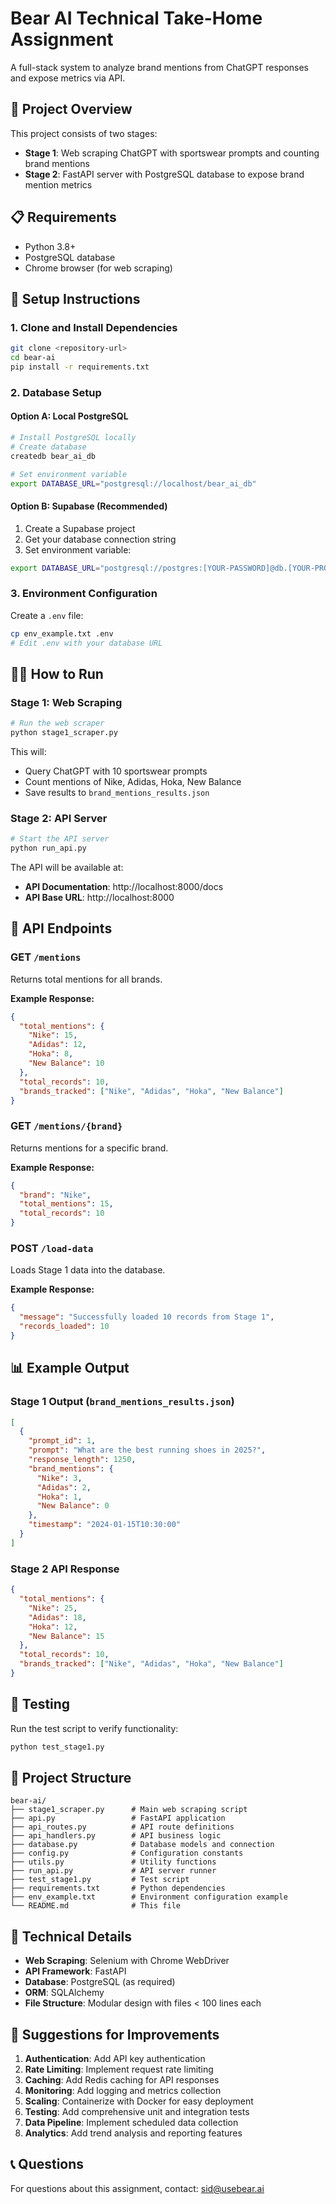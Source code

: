 # Bear AI Technical Take-Home Assignment

A full-stack system to analyze brand mentions from ChatGPT responses and expose metrics via API.

## 🎯 Project Overview

This project consists of two stages:
- **Stage 1**: Web scraping ChatGPT with sportswear prompts and counting brand mentions
- **Stage 2**: FastAPI server with PostgreSQL database to expose brand mention metrics

## 📋 Requirements

- Python 3.8+
- PostgreSQL database
- Chrome browser (for web scraping)

## 🚀 Setup Instructions

### 1. Clone and Install Dependencies

```bash
git clone <repository-url>
cd bear-ai
pip install -r requirements.txt
```

### 2. Database Setup

#### Option A: Local PostgreSQL
```bash
# Install PostgreSQL locally
# Create database
createdb bear_ai_db

# Set environment variable
export DATABASE_URL="postgresql://localhost/bear_ai_db"
```

#### Option B: Supabase (Recommended)
1. Create a Supabase project
2. Get your database connection string
3. Set environment variable:
```bash
export DATABASE_URL="postgresql://postgres:[YOUR-PASSWORD]@db.[YOUR-PROJECT-REF].supabase.co:5432/postgres"
```

### 3. Environment Configuration

Create a `.env` file:
```bash
cp env_example.txt .env
# Edit .env with your database URL
```

## 🏃‍♂️ How to Run

### Stage 1: Web Scraping

```bash
# Run the web scraper
python stage1_scraper.py
```

This will:
- Query ChatGPT with 10 sportswear prompts
- Count mentions of Nike, Adidas, Hoka, New Balance
- Save results to `brand_mentions_results.json`

### Stage 2: API Server

```bash
# Start the API server
python run_api.py
```

The API will be available at:
- **API Documentation**: http://localhost:8000/docs
- **API Base URL**: http://localhost:8000

## 🔗 API Endpoints

### GET `/mentions`
Returns total mentions for all brands.

**Example Response:**
```json
{
  "total_mentions": {
    "Nike": 15,
    "Adidas": 12,
    "Hoka": 8,
    "New Balance": 10
  },
  "total_records": 10,
  "brands_tracked": ["Nike", "Adidas", "Hoka", "New Balance"]
}
```

### GET `/mentions/{brand}`
Returns mentions for a specific brand.

**Example Response:**
```json
{
  "brand": "Nike",
  "total_mentions": 15,
  "total_records": 10
}
```

### POST `/load-data`
Loads Stage 1 data into the database.

**Example Response:**
```json
{
  "message": "Successfully loaded 10 records from Stage 1",
  "records_loaded": 10
}
```

## 📊 Example Output

### Stage 1 Output (`brand_mentions_results.json`)
```json
[
  {
    "prompt_id": 1,
    "prompt": "What are the best running shoes in 2025?",
    "response_length": 1250,
    "brand_mentions": {
      "Nike": 3,
      "Adidas": 2,
      "Hoka": 1,
      "New Balance": 0
    },
    "timestamp": "2024-01-15T10:30:00"
  }
]
```

### Stage 2 API Response
```json
{
  "total_mentions": {
    "Nike": 25,
    "Adidas": 18,
    "Hoka": 12,
    "New Balance": 15
  },
  "total_records": 10,
  "brands_tracked": ["Nike", "Adidas", "Hoka", "New Balance"]
}
```

## 🧪 Testing

Run the test script to verify functionality:
```bash
python test_stage1.py
```

## 📁 Project Structure

```
bear-ai/
├── stage1_scraper.py      # Main web scraping script
├── api.py                 # FastAPI application
├── api_routes.py          # API route definitions
├── api_handlers.py        # API business logic
├── database.py            # Database models and connection
├── config.py              # Configuration constants
├── utils.py               # Utility functions
├── run_api.py             # API server runner
├── test_stage1.py         # Test script
├── requirements.txt       # Python dependencies
├── env_example.txt        # Environment configuration example
└── README.md              # This file
```

## 🔧 Technical Details

- **Web Scraping**: Selenium with Chrome WebDriver
- **API Framework**: FastAPI
- **Database**: PostgreSQL (as required)
- **ORM**: SQLAlchemy
- **File Structure**: Modular design with files < 100 lines each

## 🚀 Suggestions for Improvements

1. **Authentication**: Add API key authentication
2. **Rate Limiting**: Implement request rate limiting
3. **Caching**: Add Redis caching for API responses
4. **Monitoring**: Add logging and metrics collection
5. **Scaling**: Containerize with Docker for easy deployment
6. **Testing**: Add comprehensive unit and integration tests
7. **Data Pipeline**: Implement scheduled data collection
8. **Analytics**: Add trend analysis and reporting features

## 📞 Questions

For questions about this assignment, contact: sid@usebear.ai 